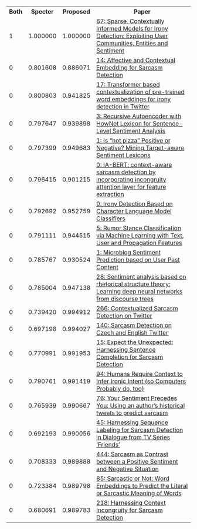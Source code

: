 <html><table><tr>
<th>Both</th>
<th>Specter</th>
<th>Proposed</th>
<th>Paper</th>
</tr>
<tr>
<td>1</td>
<td>1.000000</td>
<td>1.000000</td>
<td><a href="https://www.semanticscholar.org/paper/20ae808c7ac73a0c813a2dd66ca651f8ebeb2ee9">67: Sparse, Contextually Informed Models for Irony Detection: Exploiting User Communities, Entities and Sentiment</a></td>
</tr>
<tr>
<td>0</td>
<td>0.801608</td>
<td>0.886071</td>
<td><a href="https://www.semanticscholar.org/paper/d4f4cd37879a419536ed5ea348db4647ddebbc42">14: Affective and Contextual Embedding for Sarcasm Detection</a></td>
</tr>
<tr>
<td>0</td>
<td>0.800803</td>
<td>0.941825</td>
<td><a href="https://www.semanticscholar.org/paper/ff8d60b5f064f45befa34f206cf68ab98d334085">17: Transformer based contextualization of pre-trained word embeddings for irony detection in Twitter</a></td>
</tr>
<tr>
<td>0</td>
<td>0.797647</td>
<td>0.939898</td>
<td><a href="https://www.semanticscholar.org/paper/76d55c5433819a0e47483a7e64bca1db5a88a3f0">3: Recursive Autoencoder with HowNet Lexicon for Sentence-Level Sentiment Analysis</a></td>
</tr>
<tr>
<td>0</td>
<td>0.797399</td>
<td>0.949683</td>
<td><a href="https://www.semanticscholar.org/paper/fece36e3b2fd4e8d4efa99190cb1bbcb671d1b97">1: Is “hot pizza” Positive or Negative? Mining Target-aware Sentiment Lexicons</a></td>
</tr>
<tr>
<td>0</td>
<td>0.796415</td>
<td>0.901215</td>
<td><a href="https://www.semanticscholar.org/paper/30568e1ff623bec4541e3772752f4c7c9648ca47">0: IA-BERT: context-aware sarcasm detection by incorporating incongruity attention layer for feature extraction</a></td>
</tr>
<tr>
<td>0</td>
<td>0.792692</td>
<td>0.952759</td>
<td><a href="https://www.semanticscholar.org/paper/46adef2892f28a45c54873b3a073af4b8d1f8da1">0: Irony Detection Based on Character Language Model Classifiers</a></td>
</tr>
<tr>
<td>0</td>
<td>0.791111</td>
<td>0.944515</td>
<td><a href="https://www.semanticscholar.org/paper/a8b6457cf62b56b451b25841914cdad9f851e0ff">5: Rumor Stance Classification via Machine Learning with Text, User and Propagation Features</a></td>
</tr>
<tr>
<td>0</td>
<td>0.785767</td>
<td>0.930524</td>
<td><a href="https://www.semanticscholar.org/paper/d2ceeef158799ef1755bf04dc9dba7da5d67cc85">1: Microblog Sentiment Prediction based on User Past Content</a></td>
</tr>
<tr>
<td>0</td>
<td>0.785004</td>
<td>0.947138</td>
<td><a href="https://www.semanticscholar.org/paper/be7a28fd288762f2e61c1d386e41c77e8d7714d5">28: Sentiment analysis based on rhetorical structure theory: Learning deep neural networks from discourse trees</a></td>
</tr>
<tr>
<td>0</td>
<td>0.739420</td>
<td>0.994912</td>
<td><a href="https://www.semanticscholar.org/paper/0f9023736824d996414bac85a1388225d3c92283">266: Contextualized Sarcasm Detection on Twitter</a></td>
</tr>
<tr>
<td>0</td>
<td>0.697198</td>
<td>0.994027</td>
<td><a href="https://www.semanticscholar.org/paper/fb6ef2d6fbd1ea4905070077ab6c5b0108f2c38a">140: Sarcasm Detection on Czech and English Twitter</a></td>
</tr>
<tr>
<td>0</td>
<td>0.770991</td>
<td>0.991953</td>
<td><a href="https://www.semanticscholar.org/paper/f78b111cd9493a40b71b2b0d4434baf28e513f9c">15: Expect the Unexpected: Harnessing Sentence Completion for Sarcasm Detection</a></td>
</tr>
<tr>
<td>0</td>
<td>0.790761</td>
<td>0.991419</td>
<td><a href="https://www.semanticscholar.org/paper/503c507407301c7055bccc162f4fb143c64b3e5c">94: Humans Require Context to Infer Ironic Intent (so Computers Probably do, too)</a></td>
</tr>
<tr>
<td>0</td>
<td>0.765939</td>
<td>0.990667</td>
<td><a href="https://www.semanticscholar.org/paper/6b45501d66dfad91b13b224096e4c08dc167c10a">76: Your Sentiment Precedes You: Using an author’s historical tweets to predict sarcasm</a></td>
</tr>
<tr>
<td>0</td>
<td>0.692193</td>
<td>0.990056</td>
<td><a href="https://www.semanticscholar.org/paper/1802d2bfee8a7b7b5ce6165d95d201a68c31e6b2">45: Harnessing Sequence Labeling for Sarcasm Detection in Dialogue from TV Series ‘Friends’</a></td>
</tr>
<tr>
<td>0</td>
<td>0.708333</td>
<td>0.989888</td>
<td><a href="https://www.semanticscholar.org/paper/b0e31bf1d900a4d33c2c233d84e6275568f1e3d3">444: Sarcasm as Contrast between a Positive Sentiment and Negative Situation</a></td>
</tr>
<tr>
<td>0</td>
<td>0.723384</td>
<td>0.989798</td>
<td><a href="https://www.semanticscholar.org/paper/0351c5ceaca0b23e53d38c69248b662cf703c47c">85: Sarcastic or Not: Word Embeddings to Predict the Literal or Sarcastic Meaning of Words</a></td>
</tr>
<tr>
<td>0</td>
<td>0.680691</td>
<td>0.989783</td>
<td><a href="https://www.semanticscholar.org/paper/df23eb69a75c52f8208d572b53551581e965fae5">218: Harnessing Context Incongruity for Sarcasm Detection</a></td>
</tr>
</table></html>
